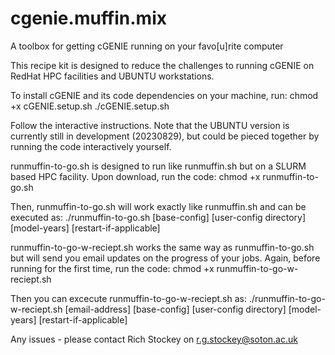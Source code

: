 # cgenie.muffin.mix
A toolbox for getting cGENIE running on your favo[u]rite computer

This recipe kit is designed to reduce the challenges to running cGENIE on RedHat HPC facilities and UBUNTU workstations. 

To install cGENIE and its code dependencies on your machine, run:
chmod +x cGENIE.setup.sh
./cGENIE.setup.sh

Follow the interactive instructions. Note that the UBUNTU version is currently still in development (20230829), but could be pieced together by running the code interactively yourself. 

runmuffin-to-go.sh is designed to run like runmuffin.sh but on a SLURM based HPC facility. 
Upon download, run the code:
chmod +x runmuffin-to-go.sh

Then, runmuffin-to-go.sh will work exactly like runmuffin.sh and can be executed as:
./runmuffin-to-go.sh [base-config] [user-config directory] [model-years] [restart-if-applicable]

runmuffin-to-go-w-reciept.sh works the same way as runmuffin-to-go.sh but will send you email updates on the progress of your jobs. 
Again, before running for the first time, run the code:
chmod +x runmuffin-to-go-w-reciept.sh

Then you can excecute runmuffin-to-go-w-reciept.sh as:
./runmuffin-to-go-w-reciept.sh [email-address] [base-config] [user-config directory] [model-years] [restart-if-applicable]

Any issues - please contact Rich Stockey on r.g.stockey@soton.ac.uk

